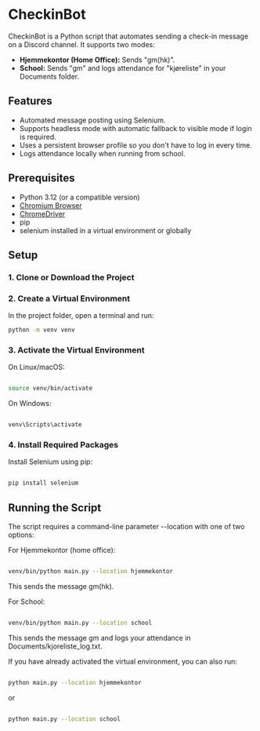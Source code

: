 # CheckinBot

CheckinBot is a Python script that automates sending a check-in message on a Discord channel. It supports two modes:

- **Hjemmekontor (Home Office):** Sends "gm(hk)".
- **School:** Sends "gm" and logs attendance for "kjøreliste" in your Documents folder.

## Features

- Automated message posting using Selenium.
- Supports headless mode with automatic fallback to visible mode if login is required.
- Uses a persistent browser profile so you don't have to log in every time.
- Logs attendance locally when running from school.

## Prerequisites

- Python 3.12 (or a compatible version)
- [Chromium Browser](https://www.chromium.org/getting-involved/download-chromium)
- [ChromeDriver](https://chromedriver.chromium.org/) 
- pip
- selenium installed in a virtual environment or globally

## Setup

### 1. Clone or Download the Project


### 2. Create a Virtual Environment

In the project folder, open a terminal and run:

```bash
python -m venv venv
```

### 3. Activate the Virtual Environment
On Linux/macOS:

```bash

source venv/bin/activate

```

On Windows:

```bash

venv\Scripts\activate

```

### 4. Install Required Packages
Install Selenium using pip:

```bash

pip install selenium

```

## Running the Script
The script requires a command-line parameter --location with one of two options:

For Hjemmekontor (home office):

```bash

venv/bin/python main.py --location hjemmekontor

```
This sends the message gm(hk).

For School:

```bash

venv/bin/python main.py --location school

```
This sends the message gm and logs your attendance in Documents/kjoreliste_log.txt.

If you have already activated the virtual environment, you can also run:

```bash

python main.py --location hjemmekontor

```
or

```bash

python main.py --location school

```
